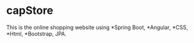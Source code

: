 # capStore
This is the online shopping website using *Spring Boot, *Angular, *CSS, *Html, *Bootstrap, JPA.
